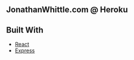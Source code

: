 ## JonathanWhittle.com @ Heroku


## Built With

* [React](https://reactjs.org/)
* [Express](https://expressjs.com/)
